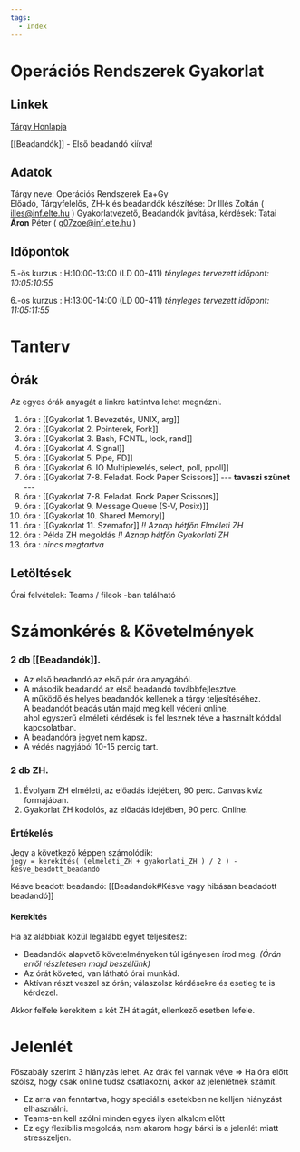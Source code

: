 ```yaml
---
tags:
  - Index
---
```


# Operációs Rendszerek Gyakorlat

## Linkek


[Tárgy Honlapja](https://opsys.inf.elte.hu/)

[[Beadandók]] - Első beadandó kiírva!
## Adatok

Tárgy neve: Operációs Rendszerek Ea+Gy  
Előadó, Tárgyfelelős, ZH-k és beadandók készítése: Dr Illés Zoltán ( illes@inf.elte.hu ) 
Gyakorlatvezető, Beadandók javítása, kérdések: Tatai __Áron__ Péter ( g07zoe@inf.elte.hu )

## Időpontok

5.-ös kurzus : H:10:00-13:00 (LD 00-411)  _tényleges tervezett időpont: 10:05:10:55_

6.-os kurzus : H:13:00-14:00 (LD 00-411)  _tényleges tervezett időpont: 11:05:11:55_

# Tanterv

## Órák

Az egyes órák anyagát a linkre kattintva lehet megnézni.

1. óra : [[Gyakorlat 1. Bevezetés, UNIX, arg]] 
2. óra : [[Gyakorlat 2. Pointerek, Fork]]
3. óra : [[Gyakorlat 3. Bash, FCNTL, lock, rand]]
4. óra : [[Gyakorlat 4. Signal]]
5. óra : [[Gyakorlat 5. Pipe, FD]]
6. óra : [[Gyakorlat 6. IO Multiplexelés, select, poll, ppoll]]
7. óra : [[Gyakorlat 7-8. Feladat. Rock Paper Scissors]]
   --- **tavaszi szünet** ---
8. óra : [[Gyakorlat 7-8. Feladat. Rock Paper Scissors]]
9. óra : [[Gyakorlat 9. Message Queue (S-V, Posix)]]
10. óra : [[Gyakorlat 10. Shared Memory]]
11. óra : [[Gyakorlat 11. Szemafor]] _!! Aznap hétfőn Elméleti ZH_
12. óra : Példa ZH megoldás _!! Aznap hétfőn Gyakorlati ZH_
13. óra : _nincs megtartva_

## Letöltések

Órai felvételek: Teams / fileok -ban található



# Számonkérés & Követelmények

### 2 db [[Beadandók]].

- Az első beadandó az első pár óra anyagából.
- A második beadandó  az első beadandó továbbfejlesztve.   
  A működő és helyes beadandók kellenek a tárgy teljesítéséhez.  
  A beadandót beadás után majd meg kell védeni online,  
  ahol egyszerű elméleti kérdések is fel lesznek téve a
  használt kóddal kapcsolatban.
- A beadandóra jegyet nem kapsz.
- A védés nagyjából 10-15 percig tart.

### 2 db ZH.

1. Évolyam ZH elméleti, az előadás idejében, 90 perc. Canvas kvíz formájában.
2. Gyakorlat ZH kódolós, az előadás idejében, 90 perc. Online.

### Értékelés

Jegy a következő képpen számolódik:  
`jegy = kerekítés( (elméleti_ZH + gyakorlati_ZH ) / 2 ) - késve_beadott_beadandó`

Késve beadott beadandó: [[Beadandók#Késve vagy hibásan beadadott beadandó]]
#### Kerekítés

Ha az alábbiak közül legalább egyet teljesítesz:

- Beadandók alapvető követelményeken túl igényesen írod meg. _(Órán erről részletesen majd beszélünk)_
- Az órát követed, van látható órai munkád.
- Aktívan részt veszel az órán; válaszolsz kérdésekre és esetleg te is kérdezel.

Akkor felfele kerekítem a két ZH átlagát, ellenkező esetben lefele.


# Jelenlét

Főszabály szerint 3 hiányzás lehet.
Az órák fel vannak véve => Ha óra előtt szólsz, hogy csak online tudsz csatlakozni, akkor az jelenlétnek számít. 
- Ez arra van fenntartva, hogy speciális esetekben ne kelljen hiányzást elhasználni.
- Teams-en kell szólni minden egyes ilyen alkalom előtt
- Ez egy flexibilis megoldás, nem akarom hogy bárki is a jelenlét miatt stresszeljen.
